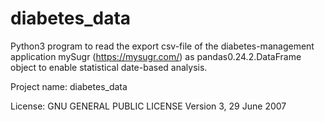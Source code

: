 # diabetes_data
Python3 program to read the export csv-file of the diabetes-management application mySugr (https://mysugr.com/)
as pandas0.24.2.DataFrame object to enable statistical date-based analysis.

Project name: diabetes_data

License: GNU GENERAL PUBLIC LICENSE Version 3, 29 June 2007
